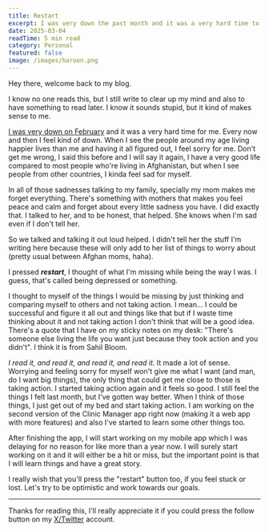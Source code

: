 ```yaml
---
title: Restart
excerpt: I was very down the past month and it was a very hard time to pass. Here's how I "restart" every now and then.
date: 2025-03-04
readTime: 5 min read
category: Personal
featured: false
image: /images/haroon.png
---
```


Hey there, welcome back to my blog.

I know no one reads this, but I still write to clear up my mind and also to have something to read later. I know it sounds stupid, but it kind of makes sense to me.

[I was very down on February](/blog/2025-02-24-life-lately) and it was a very hard time for me. Every now and then I feel kind of down. When I see the people around my age living happier lives than me and having it all figured out, I feel sorry for me.
Don't get me wrong, I said this before and I will say it again, I have a very good life compared to most people who're living in Afghanistan, but when I see people from other countries, I kinda feel sad for myself.

In all of those sadnesses talking to my family, specially my mom makes me forget everything. There's something with mothers that makes you feel peace and calm and forget about every little sadness you have. I did exactly that. I talked to her, and to be honest, that helped.
She knows when I'm sad even if I don't tell her.

So we talked and talking it out loud helped. I didn't tell her the stuff I'm writing here because these will only add to her list of things to worry about (pretty usual between Afghan moms, haha).

I pressed **_restart_**, I thought of what I'm missing while being the way I was. I guess, that's called being depressed or something.

I thought to myself of the things I would be missing by just thinking and comparing myself to others and not taking action. I mean... I could be successful and figure it all out and things like that but if I waste time thinking about it and not taking action I don't think that will be a good idea.
There's a quote that I have on my sticky notes on my desk: "There's someone else living the life you want just because they took action and you didn't". I think it is from Sahil Bloom.

_I read it, and read it, and read it, and read it._ It made a lot of sense. Worrying and feeling sorry for myself won't give me what I want (and man, do I want big things), the only thing that could get me close to those is taking action. I started taking action again and it feels so good. I still feel the things I felt last month, but I've gotten way better.
When I think of those things, I just get out of my bed and start taking action. I am working on the second version of the Clinic Manager app right now (making it a web app with more features) and also I've started to learn some other things too.

After finishing the app, I will start working on my mobile app which I was delaying for no reason for like more than a year now. I will surely start working on it and it will either be a hit or miss, but the important point is that I will learn things and have a great story.

I really wish that you'll press the "restart" button too, if you feel stuck or lost. Let's try to be optimistic and work towards our goals.

---

Thanks for reading this, I'll really appreciate it if you could press the follow button on my [X/Twitter](https://x.com/az_haroon) account.
